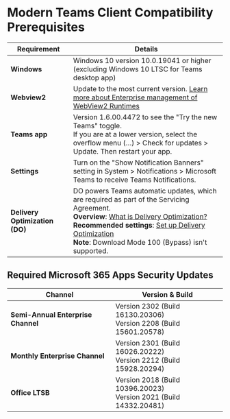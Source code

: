 # Modern Teams Client Compatibility Prerequisites

| Requirement              | Details                                                                                                                                                                                                                                                                                               |
|--------------------------|-------------------------------------------------------------------------------------------------------------------------------------------------------------------------------------------------------------------------------------------------------------------------------------------------------|
| **Windows**              | Windows 10 version 10.0.19041 or higher (excluding Windows 10 LTSC for Teams desktop app)                                                                                                                                                                                                              |
| **Webview2**             | Update to the most current version. [Learn more about Enterprise management of WebView2 Runtimes](https://docs.microsoft.com/en-us/deployedge/webview2-enterprise-distribution)                                                                                                                        |
| **Teams app**            | Version 1.6.00.4472 to see the "Try the new Teams" toggle.<br>If you are at a lower version, select the overflow menu (…) > Check for updates > Update. Then restart your app.                                                                                                                         |
| **Settings**             | Turn on the "Show Notification Banners" setting in System > Notifications > Microsoft Teams to receive Teams Notifications.                                                                                                                                                                           |
| **Delivery Optimization (DO)** | DO powers Teams automatic updates, which are required as part of the Servicing Agreement.<br>**Overview**: [What is Delivery Optimization?](https://docs.microsoft.com/en-us/windows/deployment/update/waas-delivery-optimization)<br>**Recommended settings**: [Set up Delivery Optimization](https://docs.microsoft.com/en-us/windows/deployment/update/waas-delivery-optimization-settings)<br>**Note**: Download Mode 100 (Bypass) isn't supported. |

## Required Microsoft 365 Apps Security Updates

| Channel                         | Version & Build             |
|---------------------------------|-----------------------------|
| **Semi-Annual Enterprise Channel** | Version 2302 (Build 16130.20306)<br>Version 2208 (Build 15601.20578) |
| **Monthly Enterprise Channel**     | Version 2301 (Build 16026.20222)<br>Version 2212 (Build 15928.20294) |
| **Office LTSB**                    | Version 2018 (Build 10396.20023)<br>Version 2021 (Build 14332.20481) |

